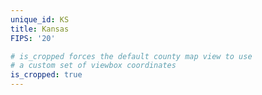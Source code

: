 ```yaml
---
unique_id: KS
title: Kansas
FIPS: '20'

# is_cropped forces the default county map view to use
# a custom set of viewbox coordinates
is_cropped: true
---
```

